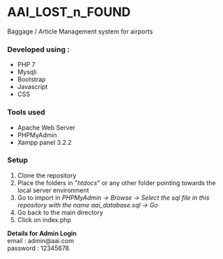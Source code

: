 # AAI_LOST_n_FOUND
Baggage / Article Management system for airports<br>
<h3>Developed using :</h3>
<ul type="disc">
<li>PHP 7
<li>Mysqli
<li>Bootstrap
<li>Javascript
<li>CSS
</ul>

<h3>Tools used</h3>
<ul type="disc">
<li>Apache Web Server
<li>PHPMyAdmin
  <li>Xampp panel 3.2.2<br>
  </ul>
 <h3>Setup</h3>
    <ol type="1">
      <li>Clone the repository
      <li>Place the folders in "<i>htdocs</i>" or any other folder pointing towards the local server environment
      <li>Go to import in <i>PHPMyAdmin -> Browse -> Select the sql file in this repository with the name aai_database.sql -> Go </i>
      <li>Go back to the main directory
     <li>Click on index.php
     </ol>
<b>
Details for Admin Login </b>
<br>
  email : admin@aai.com<br>
  password : 12345678 
